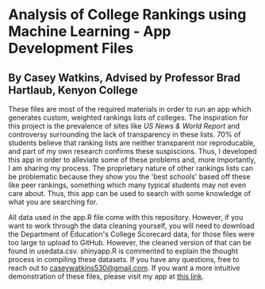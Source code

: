 # Analysis of College Rankings using Machine Learning - App Development Files
## By Casey Watkins, Advised by Professor Brad Hartlaub, Kenyon College

These files are most of the required materials in order to run an app which generates custom, weighted rankings lists of
colleges. The inspiration for this project is the prevalence of sites like *US News & World Report* and controversy surrounding
the lack of transparency in these lists. 70% of students believe that ranking lists are neither transparent nor reproducable,
and part of my own research confirms these suspiscions. Thus, I developed this app in order to alleviate some of these problems
and, more importantly, I am sharing my process. The proprietary nature of other rankings lists can be problematic because they
show you the 'best schools' based off these like peer rankings, something which many typical students may not even care about.
Thus, this app can be used to search with some knowledge of what you are searching for.

All data used in the app.R file come with this repository. However, if you want to work through the data cleaning yourself, 
you will need to download the Department of Education's College  Scorecard data, for those files were too large to upload to 
GitHub. However, the cleaned version of that can be found in usedata.csv. shinyapp.R is commented to explain the thought 
process in compiling these datasets. If you have any questions, free to reach out to caseywatkins530@gmail.com. If you want a 
more intuitive demonstration of these files, please visit my app at [this link](https://casey-watkins-apps.shinyapps.io/watkinsrankings/).
